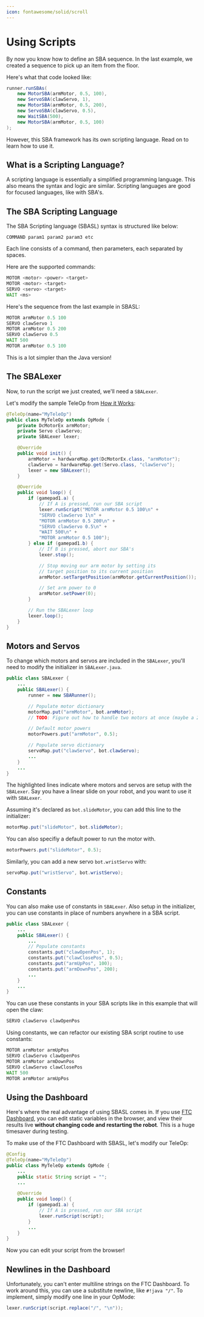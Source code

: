 ```yaml
---
icon: fontawesome/solid/scroll
---
```


# Using Scripts

By now you know how to define an SBA sequence. In the last example, we created a sequence to pick up an item from the floor.

Here's what that code looked like:

```java
runner.runSBAs(
    new MotorSBA(armMotor, 0.5, 100),
    new ServoSBA(clawServo, 1),
    new MotorSBA(armMotor, 0.5, 200),
    new ServoSBA(clawServo, 0.5),
    new WaitSBA(500),
    new MotorSBA(armMotor, 0.5, 100)
);
```

However, this SBA framework has its own scripting language. Read on to learn how to use it.

## What is a Scripting Language?

A scripting language is essentially a simplified programming language. This also means the syntax and logic are similar. Scripting languages are good for focused languages, like with SBA's.

## The SBA Scripting Language

The SBA Scripting language (SBASL) syntax is structured like below:

```
COMMAND param1 param2 param3 etc
```

Each line consists of a command, then parameters, each separated by spaces.

Here are the supported commands:

```asm
MOTOR <motor> <power> <target>
MOTOR <motor> <target>
SERVO <servo> <target>
WAIT <ms>
```

Here's the sequence from the last example in SBASL:

```asm
MOTOR armMotor 0.5 100
SERVO clawServo 1
MOTOR armMotor 0.5 200
SERVO clawServo 0.5
WAIT 500
MOTOR armMotor 0.5 100
```

This is a lot simpler than the Java version!

## The SBALexer

Now, to run the script we just created, we'll need a `SBALexer`. 

Let's modify the sample TeleOp from [How it Works](howitworks.md):

```java hl_lines="5 11 18-23 26 37"
@TeleOp(name="MyTeleOp")
public class MyTeleOp extends OpMode {
    private DcMotorEx armMotor;
    private Servo clawServo;
    private SBALexer lexer;

    @Override
    public void init() {
        armMotor = hardwareMap.get(DcMotorEx.class, "armMotor");
        clawServo = hardwareMap.get(Servo.class, "clawServo");
        lexer = new SBALexer();
    }

    @Override
    public void loop() {
        if (gamepad1.a) {
            // If A is pressed, run our SBA script
            lexer.runScript("MOTOR armMotor 0.5 100\n" +  
            "SERVO clawServo 1\n" + 
            "MOTOR armMotor 0.5 200\n" + 
            "SERVO clawServo 0.5\n" + 
            "WAIT 500\n" + 
            "MOTOR armMotor 0.5 100");
        } else if (gamepad1.b) {
            // If B is pressed, abort our SBA's
            lexer.stop();

            // Stop moving our arm motor by setting its
            // target position to its current position
            armMotor.setTargetPosition(armMotor.getCurrentPosition());

            // Set arm power to 0
            armMotor.setPower(0);
        }

        // Run the SBALexer loop
        lexer.loop();
    }
}
```

## Motors and Servos

To change which motors and servos are included in the `SBALexer`, you'll need to modify the initializer in `SBALexer.java`. 

```java title="SBALexer.java" hl_lines="7 14"
public class SBALexer {
    ...
    public SBALexer() {
        runner = new SBARunner();

        // Populate motor dictionary
        motorMap.put("armMotor", bot.armMotor);
        // TODO: Figure out how to handle two motors at once (maybe a 2MOTOR operation)

        // Default motor powers
        motorPowers.put("armMotor", 0.5);

        // Populate servo dictionary
        servoMap.put("clawServo", bot.clawServo);
        ...
    }
    ...
}
```

The highlighted lines indicate where motors and servos are setup with the `SBALexer`. Say you have a linear slide on your robot, and you want to use it with `SBALexer`. 

Assuming it's declared as `bot.slideMotor`, you can add this line to the initializer:

```java title="SBALexer.java"
motorMap.put("slideMotor", bot.slideMotor);
```

You can also specifiy a default power to run the motor with.

```java title="SBALexer.java"
motorPowers.put("slideMotor", 0.5);
```

Similarly, you can add a new servo `bot.wristServo` with:

```java title="SBALexer.java"
servoMap.put("wristServo", bot.wristServo);
```

## Constants

You can also make use of constants in `SBALexer`. Also setup in the initializer, you can use constants in place of numbers anywhere in a SBA script.

```java title="SBALexer.java" hl_lines="6-9"
public class SBALexer {
    ...
    public SBALexer() {
        ...
        // Populate constants
        constants.put("clawOpenPos", 1);
        constants.put("clawClosePos", 0.5);
        constants.put("armUpPos", 100);
        constants.put("armDownPos", 200);
        ...
    }
    ...
}
```

You can use these constants in your SBA scripts like in this example that will open the claw:

```asm
SERVO clawServo clawOpenPos
```

Using constants, we can refactor our existing SBA script routine to use constants:

```asm
MOTOR armMotor armUpPos
SERVO clawServo clawOpenPos
MOTOR armMotor armDownPos
SERVO clawServo clawClosePos
WAIT 500
MOTOR armMotor armUpPos
```

## Using the Dashboard

Here's where the real advantage of using SBASL comes in. If you use [FTC Dashboard](https://acmerobotics.github.io/ftc-dashboard/), you can edit static variables in the browser, and view their results live **without changing code and restarting the robot**. This is a huge timesaver during testing.

To make use of the FTC Dashboard with SBASL, let's modify our TeleOp:

```java hl_lines="1 5 12"
@Config
@TeleOp(name="MyTeleOp")
public class MyTeleOp extends OpMode {
    ...
    public static String script = "";
    ...

    @Override
    public void loop() {
        if (gamepad1.a) {
            // If A is pressed, run our SBA script
            lexer.runScript(script);
        }
        ...
    }
}
```

Now you can edit your script from the browser! 

## Newlines in the Dashboard

Unfortunately, you can't enter multiline strings on the FTC Dashboard. To work around this, you can use a substitute newline, like `#!java "/"`. To implement, simply modify one line in your OpMode:

```java
lexer.runScript(script.replace("/", "\n"));
```